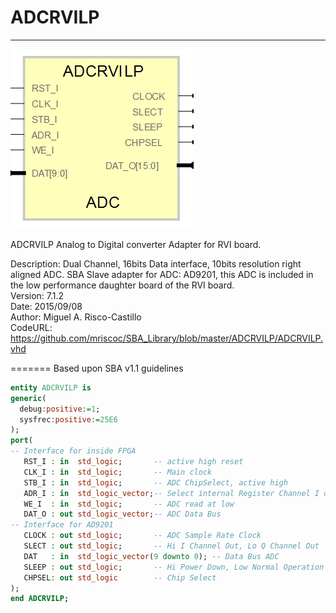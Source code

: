 # **ADCRVILP**
- - - 
![](image.png)   

ADCRVILP Analog to Digital converter Adapter for RVI board.  

Description: Dual Channel, 16bits Data interface, 10bits resolution right aligned ADC. SBA Slave adapter for ADC: AD9201, this ADC is included in the low performance daughter board of the RVI board.  
Version: 7.1.2  
Date: 2015/09/08  
Author: Miguel A. Risco-Castillo  
CodeURL: https://github.com/mriscoc/SBA_Library/blob/master/ADCRVILP/ADCRVILP.vhd  


=======
Based upon SBA v1.1 guidelines


```vhdl
entity ADCRVILP is
generic(
  debug:positive:=1;
  sysfrec:positive:=25E6
);
port(
-- Interface for inside FPGA
   RST_I : in  std_logic;       -- active high reset
   CLK_I : in  std_logic;       -- Main clock
   STB_I : in  std_logic;       -- ADC ChipSelect, active high
   ADR_I : in  std_logic_vector;-- Select internal Register Channel I or Q
   WE_I  : in  std_logic;       -- ADC read at low
   DAT_O : out std_logic_vector;-- ADC Data Bus
-- Interface for AD9201
   CLOCK : out std_logic;       -- ADC Sample Rate Clock
   SLECT : out std_logic;       -- Hi I Channel Out, Lo Q Channel Out
   DAT   : in  std_logic_vector(9 downto 0); -- Data Bus ADC
   SLEEP : out std_logic;       -- Hi Power Down, Low Normal Operation
   CHPSEL: out std_logic        -- Chip Select
);
end ADCRVILP;
```
